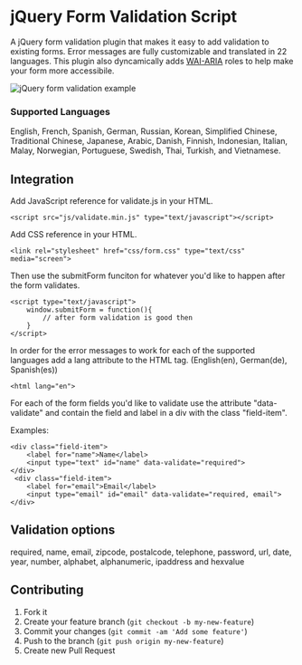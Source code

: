 jQuery Form Validation Script
======================

A jQuery form validation plugin that makes it easy to add validation to existing forms. Error messages are fully customizable and translated in 22 languages. This plugin also dyncamically adds [WAI-ARIA](http://www.w3.org/WAI/intro/aria) roles to help make your form more accessibile.

![jQuery form validation example](https://raw.github.com/evernote/jquery-form-validation/master/screenshot.png)

### Supported Languages
English, French, Spanish, German, Russian, Korean, Simplified Chinese, Traditional Chinese, Japanese, Arabic, Danish, Finnish, Indonesian, Italian, Malay, Norwegian, Portuguese, Swedish, Thai, Turkish, and Vietnamese.

## Integration
Add JavaScript reference for validate.js in your HTML.
    
    <script src="js/validate.min.js" type="text/javascript"></script>

Add CSS reference in your HTML.
    
    <link rel="stylesheet" href="css/form.css" type="text/css" media="screen">

Then use the submitForm funciton for whatever you'd like to happen after the form validates.
    
    <script type="text/javascript">
        window.submitForm = function(){
            // after form validation is good then
        }
    </script>

In order for the error messages to work for each of the supported languages add a lang attribute to the HTML tag. (English(en), German(de), Spanish(es))
    
    <html lang="en">
    
For each of the form fields you'd like to validate use the attribute "data-validate" and contain the field and label in a div with the class "field-item".

Examples:

    <div class="field-item">
        <label for="name">Name</label>
        <input type="text" id="name" data-validate="required">
    </div>
     <div class="field-item">
        <label for="email">Email</label>
        <input type="email" id="email" data-validate="required, email">
    </div>
    
## Validation options

required, name, email, zipcode, postalcode, telephone, password, url, date, year, number, alphabet, alphanumeric, ipaddress and hexvalue

## Contributing

1. Fork it
2. Create your feature branch (`git checkout -b my-new-feature`)
3. Commit your changes (`git commit -am 'Add some feature'`)
4. Push to the branch (`git push origin my-new-feature`)
5. Create new Pull Request
